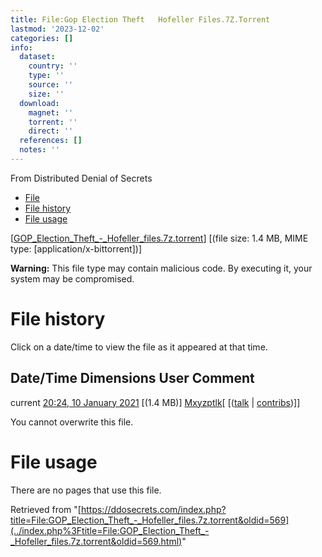 ```yaml
---
title: File:Gop Election Theft   Hofeller Files.7Z.Torrent
lastmod: '2023-12-02'
categories: []
info:
  dataset:
    country: ''
    type: ''
    source: ''
    size: ''
  download:
    magnet: ''
    torrent: ''
    direct: ''
  references: []
  notes: ''
---
```




From Distributed Denial of Secrets

- [File](./File:GOP_Election_Theft_-_Hofeller_files.7z.torrent.html#file)
- [File
history](./File:GOP_Election_Theft_-_Hofeller_files.7z.torrent.html#filehistory)
- [File
usage](./File:GOP_Election_Theft_-_Hofeller_files.7z.torrent.html#filelinks)

[[GOP_Election_Theft_-_Hofeller_files.7z.torrent](../images/3/35/GOP_Election_Theft_-_Hofeller_files.7z.torrent "GOP Election Theft - Hofeller files.7z.torrent")]
‎[(file size: 1.4 MB, MIME type:
[application/x-bittorrent])]

**Warning:** This file type may contain malicious code. By executing it,
your system may be compromised.

# File history

Click on a date/time to view the file as it appeared at that time.

Date/Time Dimensions User Comment
---
current [20:24, 10 January 2021](../images/3/35/GOP_Election_Theft_-_Hofeller_files.7z.torrent) [(1.4 MB)] [Mxyzptlk](../index.php%3Ftitle=User:Mxyzptlk&action=edit&redlink=1.html "User:Mxyzptlk (page does not exist)")[ [([talk](../index.php%3Ftitle=User_talk:Mxyzptlk&action=edit&redlink=1.html "User talk:Mxyzptlk (page does not exist)") | [contribs](./Special:Contributions/Mxyzptlk.html "Special:Contributions/Mxyzptlk"))]]

You cannot overwrite this file.

# File usage

There are no pages that use this file.

Retrieved from
"[https://ddosecrets.com/index.php?title=File:GOP_Election_Theft_-_Hofeller_files.7z.torrent&oldid=569](../index.php%3Ftitle=File:GOP_Election_Theft_-_Hofeller_files.7z.torrent&oldid=569.html)"

